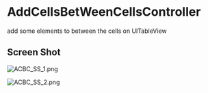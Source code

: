 # AddCellsBetWeenCellsController


add some elements to between the cells on UITableView

## Screen Shot
![ACBC_SS_1.png](https://raw.github.com/daisuke310vvv/AddCellsBetweenCellsController/AddCellsBetweenCellsController/ScreenShot/ACBC_SS_1.png)

![ACBC_SS_2.png]()
